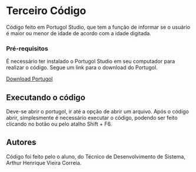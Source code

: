 # Terceiro Código 

Código feito em Portugol Studio, que tem a função de informar se o usuário é maior ou menor de idade de acordo com a idade digitada.



### Pré-requisitos

É necessário ter instalado o Portugol Studio em seu computador para realizar o código. Segue um link para o download do Portugol.

[Download Portugol](https://univali-lite.github.io/Portugol-Studio/)

## Executando o código

Deve-se abrir o portugol, ir até a opção de abrir um arquivo. Após o código abrir, simplesmente é necessário executar o código, podendo ser feito clicando no botão ou pelo atalho Shift + F6.



##  Autores

Código foi feito pelo o aluno, do Técnico de Desenvolvimento de Sistema, Arthur Henrique Vieira Correia.

